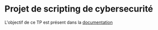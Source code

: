 # Projet de scripting de cybersecurité

L'objectif de ce TP est présent dans la [documentation](./documentation/projet_scrpting_securite_V3.pdf)
